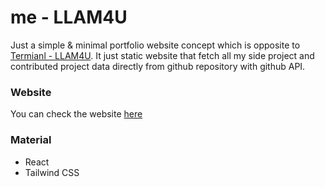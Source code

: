 # me - LLAM4U

Just a simple & minimal portfolio website concept which is opposite to [Termianl - LLAM4U](https://61130061.github.io/llam4u-terminal/).
It just static website that fetch all my side project and contributed project data directly from github repository with github API.


### Website

You can check the website [here](https://61130061.github.io/me/)

### Material
- React
- Tailwind CSS